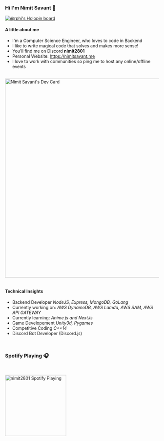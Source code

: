 ### Hi I'm Nimit Savant 👋

[![@rphi's Holopin board](https://holopin.io/api/user/board?user=nimit2801)](https://holopin.io/@nimit2801)

#### A little about me

- I'm a Computer Science Engineer, who loves to code in Backend
- I like to write magical code that solves and makes more sense!
- You'll find me on Discord **nimit2801**
- Personal Website: https://nimitsavant.me
- I love to work with communities so ping me to host any online/offline events

<br/>
<a href="https://app.daily.dev/nimitsavant"><img src="https://api.daily.dev/devcards/v2/Gle5iT2CJe98ASsIWaLRQ.png?type=wide&r=8e5" width="652" alt="Nimit Savant's Dev Card"/></a>
<br/>
<br/>

#### Technical Insights

- Backend Developer _NodeJS, Express, MongoDB, GoLang_
- Currently working on: _AWS DynamoDB, AWS Lamda, AWS SAM, AWS API GATEWAY_
- Currently learning: _Anime.js and NextJs_
- Game Developement _Unity3d, Pygames_
- Competitive Coding _C++14_
- Discord Bot Developer (Discord.js)

<br/>

### Spotify Playing 🎧

<br/>

[<img src="https://i.ytimg.com/vi/_lKL6OmL4fk/maxresdefault.jpg" alt="nimit2801 Spotify Playing" width="200" /></img>](https://open.spotify.com/track/0zMzyHAeMvwq5CRstru1Fp)
